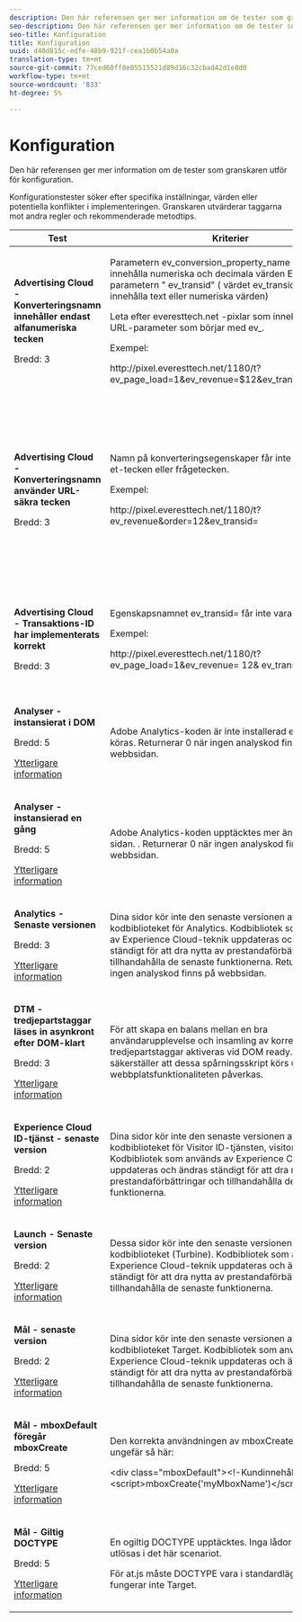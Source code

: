 ```yaml
---
description: Den här referensen ger mer information om de tester som granskaren utför för konfiguration.
seo-description: Den här referensen ger mer information om de tester som granskaren utför för konfiguration.
seo-title: Konfiguration
title: Konfiguration
uuid: d40d815c-edfe-48b9-921f-cea1b0b54a0a
translation-type: tm+mt
source-git-commit: 77ced60ff8e05515521d89d16c32cbad42d1e8d0
workflow-type: tm+mt
source-wordcount: '833'
ht-degree: 5%

---
```



# Konfiguration

Den här referensen ger mer information om de tester som granskaren utför för konfiguration.

Konfigurationstester söker efter specifika inställningar, värden eller potentiella konflikter i implementeringen. Granskaren utvärderar taggarna mot andra regler och rekommenderade metodtips.

<table id="table_A8A1FC360482447185C8460A18426638"> 
 <thead> 
  <tr> 
   <th colname="col1" class="entry"> Test </th> 
   <th colname="col2" class="entry"> Kriterier </th> 
   <th colname="col3" class="entry"> Rekommendation </th> 
  </tr>
 </thead>
 <tbody> 
  <tr> 
   <td colname="col1"> 
    <!--
      1.0.1 
    --> <p><b>Advertising Cloud - Konverteringsnamn innehåller endast alfanumeriska tecken</b> </p> <p>Bredd: 3 </p> </td> 
   <td colname="col2"> <p>Parametern <span class="codeph"> ev_conversion_property_name</span> får bara innehålla numeriska och decimala värden EXCEPT för parametern "<span class="codeph"> ev_transid</span>" ( <span class="codeph"> värdet ev_transid</span> kan innehålla text eller numeriska värden) </p> <p>Leta efter <span class="codeph"> everesttech.net</span> -pixlar som innehåller en URL-parameter som börjar med <span class="codeph"> ev_</span>. </p> <p>Exempel: </p> <p><span class="codeph"> http://pixel.everesttech.net/1180/t?ev_page_load=1&amp;ev_revenue=$12&amp;ev_transid=1hf74i47 </span> </p> </td> 
   <td colname="col3"> <p> Kontrollera att egenskapsparametrarna för transaktionen bara innehåller numeriska och decimala värden. </p> <p> <p>Varning:  Andra värdetyper kan orsaka dataförlust. </p> </p> </td> 
  </tr> 
  <tr> 
   <td colname="col1"> 
    <!--
      1.0.1 
    --> <p><b>Advertising Cloud - Konverteringsnamn använder URL-säkra tecken</b> </p> <p>Bredd: 3 </p> </td> 
   <td colname="col2"> <p> Namn på konverteringsegenskaper får inte innehålla ett et-tecken eller frågetecken. </p> <p> Exempel: </p> <p><span class="codeph"> http://pixel.everesttech.net/1180/t?ev_revenue&amp;order=12&amp;ev_transid=</span> </p> </td> 
   <td colname="col3"> <p>Se till att egenskapsparametrarna för transaktioner inte innehåller ett icke-kodat et-tecken eller frågetecken. Dessa bryter URL-formatet. </p> <p> <p>Varning: Egenskapsparametrar som innehåller ett icke-kodat et-tecken eller frågetecken (till exempel: <span class="codeph"> ev_formComplete?=1</span> eller <span class="codeph"> ev_formComplete&amp;Submit=1</span>), kan resultera i dataförlust. </p> </p> </td> 
  </tr> 
  <tr> 
   <td colname="col1"> 
    <!--
      1.0.1 
    --> <p><b>Advertising Cloud - Transaktions-ID har implementerats korrekt</b> </p> <p>Bredd: 3 </p> </td> 
   <td colname="col2"> <p> Egenskapsnamnet <span class="codeph"> ev_transid=</span> får inte vara tomt. </p> <p>Exempel: </p> <p> <span class="codeph"> http://pixel.everesttech.net/1180/t?ev_page_load=1&amp;ev_revenue= 12&amp; ev_transid=</span> </p> </td> 
   <td colname="col3"> <p>Egenskapsnamnet <span class="codeph"> ev_transid=</span> får inte lämnas utan ett värde (<span class="codeph"> ev_transid=</span>). Om detta lämnas utan ett värde kan transaktionsdata gå förlorade. Tilldela ett värde till <span class="codeph"> ev_transid=</span> eller ta bort parametern från pixeln. </p> </td> 
  </tr> 
  <tr> 
   <td colname="col1"> 
    <!--
      1.0.1 
    --> <p><b>Analyser - instansierat i DOM</b> </p> <p>Bredd: 5 </p> <p><a href="https://docs.adobe.com/content/help/en/analytics/implementation/home.html" format="html" scope="external"> Ytterligare information</a> </p> </td> 
   <td colname="col2"> <p> Adobe Analytics-koden är inte installerad eller kan inte köras. Returnerar 0 när ingen analyskod finns på webbsidan. </p> </td> 
   <td colname="col3"> <p>Kontrollera att Analytics-taggen implementeras på sidan och inte blockeras av efterföljande skriptaktiviteter. </p> </td> 
  </tr> 
  <tr> 
   <td colname="col1"> 
    <!--
      1.0.1 
    --> <p><b>Analyser - instansierad en gång</b> </p> <p>Bredd: 5 </p> <p><a href="https://docs.adobe.com/content/help/en/analytics/implementation/home.html" format="https" scope="external"> Ytterligare information</a> </p> </td> 
   <td colname="col2"> <p> Adobe Analytics-koden upptäcktes mer än en gång på sidan. . Returnerar 0 när ingen analyskod finns på webbsidan. </p> </td> 
   <td colname="col3"> <p>Kontrollera att det bara finns en Analytics-tagg på sidan. </p> </td> 
  </tr> 
  <tr> 
   <td colname="col1"> 
    <!--
      1.0.1 
    --> <p><b>Analytics - Senaste versionen</b> </p> <p>Bredd: 3 </p> <p><a href="https://docs.adobe.com/content/help/sv-SE/analytics/implementation/appmeasurement-updates.html" format="https" scope="external"> Ytterligare information</a> </p> </td> 
   <td colname="col2"> <p> Dina sidor kör inte den senaste versionen av kodbiblioteket för Analytics. Kodbibliotek som används av Experience Cloud-teknik uppdateras och ändras ständigt för att dra nytta av prestandaförbättringar och tillhandahålla de senaste funktionerna. Returnerar 0 när ingen analyskod finns på webbsidan. </p> </td> 
   <td colname="col3"> <p>Installera den senaste versionen av Analytics-biblioteket. </p> </td> 
  </tr> 
  <tr> 
   <td colname="col1"> 
    <!--
      1.0.1 
    --> <p><b>DTM - tredjepartstaggar läses in asynkront efter DOM-klart</b> </p> <p>Bredd: 3 </p> <p><a href="https://docs.adobe.com/content/help/en/dtm/using/resources/load-order.html" format="html" scope="external"> Ytterligare information</a> </p> </td> 
   <td colname="col2"> <p>För att skapa en balans mellan en bra användarupplevelse och insamling av korrekta data bör tredjepartstaggar aktiveras vid DOM ready. Detta säkerställer att dessa spårningsskript körs utan att webbplatsfunktionaliteten påverkas. </p> </td> 
   <td colname="col3"> <p>Lös det här problemet genom att justera alla regler som kör pixlar från tredje part som ska utlösas på DOM Ready. </p> </td> 
  </tr> 
  <tr> 
   <td colname="col1"> 
    <!--
      1.0.1 
    --> <p><b>Experience Cloud ID-tjänst - senaste version</b> </p> <p>Bredd: 2 </p> <p><a href="https://docs.adobe.com/content/help/en/dtm/using/tools/macid.html" format="html" scope="external"> Ytterligare information</a> </p> </td> 
   <td colname="col2"> <p> Dina sidor kör inte den senaste versionen av kodbiblioteket för Visitor ID-tjänsten, <span class="codeph"> visitorAPI.js</span>. Kodbibliotek som används av Experience Cloud-teknik uppdateras och ändras ständigt för att dra nytta av prestandaförbättringar och tillhandahålla de senaste funktionerna. </p> </td> 
   <td colname="col3"> <p>Installera den senaste versionen av tjänstbiblioteket för Visitor-ID. </p> </td> 
  </tr> 
  <tr> 
   <td colname="col1"> 
    <!--
      1.0.1 
    --> <p><b>Launch - Senaste version</b> </p> <p>Bredd: 2 </p> <p><a href="https://adobe.com/go/launch_help_get_started" format="https" scope="external"> Ytterligare information</a> </p> </td> 
   <td colname="col2"> <p>Dessa sidor kör inte den senaste versionen av Launch-kodbiblioteket (Turbine). Kodbibliotek som används av Experience Cloud-teknik uppdateras och ändras ständigt för att dra nytta av prestandaförbättringar och tillhandahålla de senaste funktionerna. </p> </td> 
   <td colname="col3"> <p> Uppdatera Launch-biblioteket genom att återskapa och publicera Launch-biblioteket. </p> </td> 
  </tr> 
  <tr> 
   <td colname="col1"> 
    <!--
      1.0.1 
    --> <p><b>Mål - senaste version</b> </p> <p>Bredd: 2 </p> <p><a href="https://docs.adobe.com/content/help/en/dtm/implementing/target/update-target-tool.html" format="html" scope="external"> Ytterligare information</a> </p> </td> 
   <td colname="col2"> <p> Dina sidor kör inte den senaste versionen av kodbiblioteket Target. Kodbibliotek som används av Experience Cloud-teknik uppdateras och ändras ständigt för att dra nytta av prestandaförbättringar och tillhandahålla de senaste funktionerna. </p> </td> 
   <td colname="col3"> <p>Installera den senaste versionen av målbiblioteket. </p> </td> 
  </tr> 
  <tr> 
   <td colname="col1"> 
    <!--
      1.0.1 
    --> <p><b>Mål - mboxDefault föregår mboxCreate </b> </p> <p>Bredd: 5 </p> <p><a href="https://docs.adobe.com/content/help/en/target/using/implement-target/client-side/mbox-implement/mbox-download.html" format="html" scope="external"> Ytterligare information</a> </p> </td> 
   <td colname="col2"> <p>Den korrekta användningen av <span class="codeph"> mboxCreate</span> ser ut ungefär så här: </p> <p> <span class="codeph"> &lt;div class="mboxDefault"&gt;&lt;!-Kundinnehåll—&gt;&lt;/div&gt;&lt;script&gt;mboxCreate('myMboxName')&lt;/script&gt;</span> </p> </td> 
   <td colname="col3"> <p>Se till att du tar med en <span class="codeph"> &lt;div class="mboxDefault"&gt;&lt;/div&gt;</span> -tagg innan du anropar <span class="codeph"> mboxCreate()</span>. at.js kommer inte att lägga till en åt dig. </p> </td> 
  </tr> 
  <tr> 
   <td colname="col1"> 
    <!--
      1.0.1 
    --> <p><b>Mål - Giltig DOCTYPE</b> </p> <p>Bredd: 5 </p> <p><a href="https://docs.adobe.com/help/en/target/using/implement-target/client-side/faq-at-js/target-atjs-faq.html#what-html-doctype-does-atjs-require" format="html" scope="external"> Ytterligare information</a> </p> </td> 
   <td colname="col2"> <p> En ogiltig DOCTYPE upptäcktes. Inga lådor kommer att utlösas i det här scenariot. </p> <p>För at.js måste DOCTYPE vara i standardläge, annars fungerar inte Target. </p> </td> 
   <td colname="col3"> <p>Uppdatera DOCTYPE på sidan. </p> </td> 
  </tr> 
 </tbody> 
</table>

